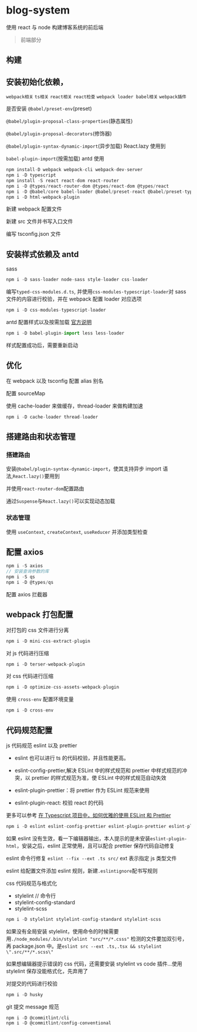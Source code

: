 # blog-system

使用 react 与 node 构建博客系统的前后端

> 前端部分

## 构建

## 安装初始化依赖，

`webpack相关` `ts相关` `react相关` `react检查` `webpack loader babel相关` `webpack插件`

是否安装 `@babel/preset-env`(preset)

`@babel/plugin-proposal-class-properties`(静态属性)

`@babel/plugin-proposal-decorators`(修饰器)

`@babel/plugin-syntax-dynamic-import`(异步加载) React.lazy 使用到

`babel-plugin-import`(按需加载) antd 使用

```js
npm install-D webpack webpack-cli webpack-dev-server
npm i -D typescript
npm install -S react react-dom react-router
npm i -D @types/react-router-dom @types/react-dom @types/react
npm i -D @babel/core babel-loader @babel/preset-react @babel/preset-typescript
npm i -D html-webpack-plugin
```

新建 webpack 配置文件

新建 src 文件并书写入口文件

编写 tsconfig.json 文件

## 安装样式依赖及 antd

sass

```js
npm i -D sass-loader node-sass style-loader css-loader
```

编写`typed-css-modules.d.ts`, 并使用`css-modules-typescript-loader`对 sass 文件的内容进行校验，并在 webpack 配置 loader 对应选项

```js
npm i -D css-modules-typescript-loader
```

antd 配置样式以及按需加载 [官方说明](https://ant.design/docs/react/getting-started-cn#%E6%8C%89%E9%9C%80%E5%8A%A0%E8%BD%BD)

```js
npm i -D babel-plugin-import less less-loader
```

样式配置成功后，需要重新启动

## 优化

在 webpack 以及 tsconfig 配置 alias 别名

配置 sourceMap

使用 cache-loader 来做缓存，thread-loader 来做构建加速

```js
npm i -D cache-loader thread-loader
```

## 搭建路由和状态管理

### 搭建路由

安装`@babel/plugin-syntax-dynamic-import`，使其支持异步 import 语法,`React.lazy()`要用到

并使用`react-router-dom`配置路由

通过`Suspense`与`React.lazy()`可以实现动态加载

### 状态管理

使用 `useContext`, `createContext`, `useReducer` 并添加类型检查

## 配置 axios

```js
npm i -S axios
// 安装查询参数的库
npm i -S qs
npm i -D @types/qs
```

配置 axios 拦截器

## webpack 打包配置

对打包的 css 文件进行分离

```js
npm i -D mini-css-extract-plugin
```

对 js 代码进行压缩

```js
npm i -D terser-webpack-plugin
```

对 css 代码进行压缩

```js
npm i -D optimize-css-assets-webpack-plugin
```

使用 `cross-env` 配置环境变量

```js
npm i -D cross-env
```

## 代码规范配置

js 代码规范 eslint 以及 prettier

- eslint 也可以进行 ts 的代码校验，并且性能更高。

- eslint-config-prettier,解决 ESLint 中的样式规范和 prettier 中样式规范的冲突，以 prettier 的样式规范为准，使 ESLint 中的样式规范自动失效
- eslint-plugin-prettier：将 prettier 作为 ESLint 规范来使用
- eslint-plugin-react: 校验 react 的代码

更多可以参考 [在 Typescript 项目中，如何优雅的使用 ESLint 和 Prettier](https://juejin.im/post/5d1d5fe96fb9a07eaf2bae29)

```js
npm i -D eslint eslint-config-prettier eslint-plugin-prettier eslint-plugin-react @typescript-eslint/eslint-plugin @typescript-eslint/parser prettier
```

如果 eslint 没有生效，看一下编辑器输出，本人提示的是未安装`eslint-plugin-html`，安装之后，eslint 正常使用，且可以配合 prettier 保存代码自动修复

eslint 命令行修复 `eslint --fix --ext .ts src/` ext 表示指定 js 类型文件

eslint 给配置文件添加 eslint 规则，新建`.eslintignore`配书写规则

css 代码规范与格式化

- stylelint // 命令行
- stylelint-config-standard
- stylelint-scss

```js
npm i -D stylelint stylelint-config-standard stylelint-scss
```

如果没有全局安装 stylelint，使用命令的时候需要用`./node_modules/.bin/stylelint "src/**/*.csss"` 检测的文件要加双引号，再 package.json 中。是`eslint src --ext .ts,.tsx && stylelint \".src/**/*.scss\"`

如果想编辑器提示错误的 css 代码，还需要安装 stylelint vs code 插件...使用 stylelint 保存没能格式化，先弃用了

对提交的代码进行校验

```js
npm i -D husky
```

git 提交 message 规范

```js
npm i -D @commitlint/cli
npm i -D @commitlint/config-conventional
```
